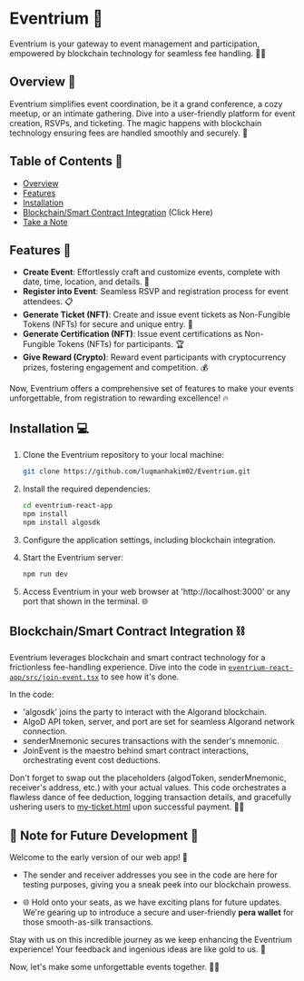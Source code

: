 # Eventrium 🎉

Eventrium is your gateway to event management and participation, empowered by blockchain technology for seamless fee handling. 💼🚀

## Overview 🌟

Eventrium simplifies event coordination, be it a grand conference, a cozy meetup, or an intimate gathering. Dive into a user-friendly platform for event creation, RSVPs, and ticketing. The magic happens with blockchain technology ensuring fees are handled smoothly and securely. 🎈

## Table of Contents 📜
- [Overview](#overview-)
- [Features](#features-)
- [Installation](#installation-)
- [Blockchain/Smart Contract Integration](#blockchainsmart-contract-integration-%EF%B8%8F)  (Click Here)
- [Take a Note](#-note-for-future-development-)

## Features 🚀

- **Create Event**: Effortlessly craft and customize events, complete with date, time, location, and details. 📅
- **Register into Event**: Seamless RSVP and registration process for event attendees. 📋
- **Generate Ticket (NFT)**: Create and issue event tickets as Non-Fungible Tokens (NFTs) for secure and unique entry. 🎫
- **Generate Certification (NFT)**: Issue event certifications as Non-Fungible Tokens (NFTs) for participants. 🏆
- **Give Reward (Crypto)**: Reward event participants with cryptocurrency prizes, fostering engagement and competition. 💰

Now, Eventrium offers a comprehensive set of features to make your events unforgettable, from registration to rewarding excellence! 🔥

## Installation 💻

1. Clone the Eventrium repository to your local machine:

   ```bash
   git clone https://github.com/luqmanhakim02/Eventrium.git

2. Install the required dependencies:

   ```bash
   cd eventrium-react-app
   npm install
   npm install algosdk

3. Configure the application settings, including blockchain integration.
4. Start the Eventrium server:
   
   ```bash
   npm run dev

5. Access Eventrium in your web browser at 'http://localhost:3000' or any port that shown in the terminal. 🌐

## Blockchain/Smart Contract Integration ⛓️

Eventrium leverages blockchain and smart contract technology for a frictionless fee-handling experience. Dive into the code in [`eventrium-react-app/src/join-event.tsx`](eventrium-react-app/src/join-event.tsx) to see how it's done.

In the code:

- 'algosdk' joins the party to interact with the Algorand blockchain.
- AlgoD API token, server, and port are set for seamless Algorand network connection.
- senderMnemonic secures transactions with the sender's mnemonic.
- JoinEvent is the maestro behind smart contract interactions, orchestrating event cost deductions.

Don't forget to swap out the placeholders (algodToken, senderMnemonic, receiver's address, etc.) with your actual values. This code orchestrates a flawless dance of fee deduction, logging transaction details, and gracefully ushering users to [my-ticket.html](eventrium-react-app/my-ticket.html) upon successful payment. 🎩👏

## **📝 Note for Future Development** 🚀

Welcome to the early version of our web app! 🌟

- The sender and receiver addresses you see in the code are here for testing purposes, giving you a sneak peek into our blockchain prowess.
  
- 🌐 Hold onto your seats, as we have exciting plans for future updates. We're gearing up to introduce a secure and user-friendly **pera wallet** for those smooth-as-silk transactions.

Stay with us on this incredible journey as we keep enhancing the Eventrium experience! Your feedback and ingenious ideas are like gold to us. 🙌

Now, let's make some unforgettable events together. 🚀✨
